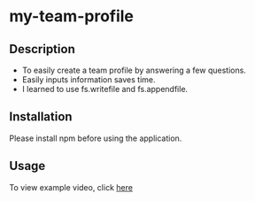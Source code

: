 # my-team-profile

## Description

- To easily create a team profile by answering a few questions.
- Easily inputs information saves time.
- I learned to use fs.writefile and fs.appendfile.

## Installation

Please install npm before using the application.

## Usage

To view example video, click [here](https://drive.google.com/file/d/1z2b6SoW5_NYp_51XoUuPwShYb-Nj48cz/view)